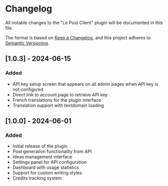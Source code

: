 # Changelog

All notable changes to the "Le Post Client" plugin will be documented in this file.

The format is based on [Keep a Changelog](https://keepachangelog.com/en/1.0.0/),
and this project adheres to [Semantic Versioning](https://semver.org/spec/v2.0.0.html).

## [1.0.3] - 2024-06-15

### Added
- API key setup screen that appears on all admin pages when API key is not configured
- Direct link to account page to retrieve API key
- French translations for the plugin interface
- Translation support with textdomain loading

## [1.0.0] - 2024-06-01

### Added
- Initial release of the plugin
- Post generation functionality from API
- Ideas management interface
- Settings panel for API configuration
- Dashboard with usage statistics
- Support for custom writing styles
- Credits tracking system 